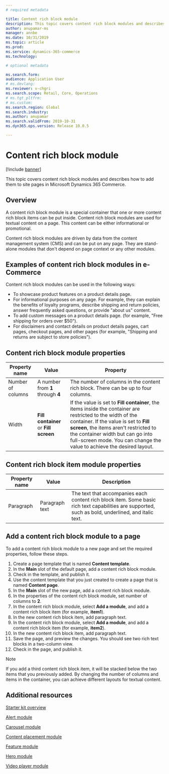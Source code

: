 ```yaml
---
# required metadata

title: Content rich block module
description: This topic covers content rich block modules and describes how to add them to site pages in Microsoft Dynamics 365 Commerce.
author: anupamar-ms
manager: annbe
ms.date: 10/31/2019
ms.topic: article
ms.prod: 
ms.service: dynamics-365-commerce
ms.technology: 

# optional metadata

ms.search.form:  
audience: Application User
# ms.devlang: 
ms.reviewer: v-chgri
ms.search.scope: Retail, Core, Operations
# ms.tgt_pltfrm: 
# ms.custom: 
ms.search.region: Global
ms.search.industry: 
ms.author: anupamar
ms.search.validFrom: 2019-10-31
ms.dyn365.ops.version: Release 10.0.5

---
```

# Content rich block module


[!include [banner](includes/banner.md)]

This topic covers content rich block modules and describes how to add them to site pages in Microsoft Dynamics 365 Commerce.

## Overview

A content rich block module is a special container that one or more content rich block items can be put inside. Content rich block modules are used for textual content on a page. This content can be either informational or promotional.

Content rich block modules are driven by data from the content management system (CMS) and can be put on any page. They are stand-alone modules that don't depend on page context or any other modules.

## Examples of content rich block modules in e-Commerce

Content rich block modules can be used in the following ways:

* To showcase product features on a product details page.
* For informational purposes on any page. For example, they can explain the benefits of loyalty programs, describe shipping and return policies, answer frequently asked questions, or provide "about us" content.
* To add custom messages on a product details page. (for example, "Free shipping for orders over $50").
* For disclaimers and contact details on product details pages, cart pages, checkout pages, and other pages (for example, "Shipping and returns are subject to store policies").

## Content rich block module properties

| Property name     | Value                                 | Property |
|-------------------|---------------------------------------|----------|
| Number of columns | A number from **1** through **4**     | The number of columns in the content rich block. There can be up to four columns. |
| Width             | **Fill container** or **Fill screen** | If the value is set to **Fill container**, the items inside the container are restricted to the width of the container. If the value is set to **Fill screen**, the items aren't restricted to the container width but can go into full-screen mode. You can change the value to achieve the desired layout. |

## Content rich block item module properties

| Property name | Value          | Description |
|---------------|----------------|-------------|
| Paragraph     | Paragraph text | The text that accompanies each content rich block item. Some basic rich text capabilities are supported, such as bold, underlined, and italic text. |

## Add a content rich block module to a page

To add a content rich block module to a new page and set the required properties, follow these steps.

1. Create a page template that is named **Content template**.
1. In the **Main** slot of the default page, add a content rich block module.
1. Check in the template, and publish it.
1. Use the content template that you just created to create a page that is named **Content page**.
1. In the **Main** slot of the new page, add a content rich block module.
1. In the properties of the content rich block module, set number of columns to **2**.
1. In the content rich block module, select **Add a module**, and add a content rich block item (for example, **item1**).
1. In the new content rich block item, add paragraph text.
1. In the content rich block module, select **Add a module**, and add a content rich block item (for example, **item2**).
1. In the new content rich block item, add paragraph text.
1. Save the page, and preview the changes. You should see two rich text blocks in a two-column view.
1. Check in the page, and publish it.

> [!NOTE]
> If you add a third content rich block item, it will be stacked below the two items that you previously added. By changing the number of columns and items in the container, you can achieve different layouts for textual content.

## Additional resources

[Starter kit overview](starter-kit-overview.md)

[Alert module](add-alert.md)

[Carousel module](add-carousel.md)

[Content placement module](add-content-placement-modules.md)

[Feature module](add-feature-module.md)

[Hero module](add-hero-module.md)

[Video player module](add-video-player.md)

